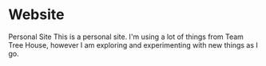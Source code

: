 # Website
Personal Site
This is a personal site. I'm using a lot of things from Team Tree House, however I am exploring and experimenting with new things as I go.

